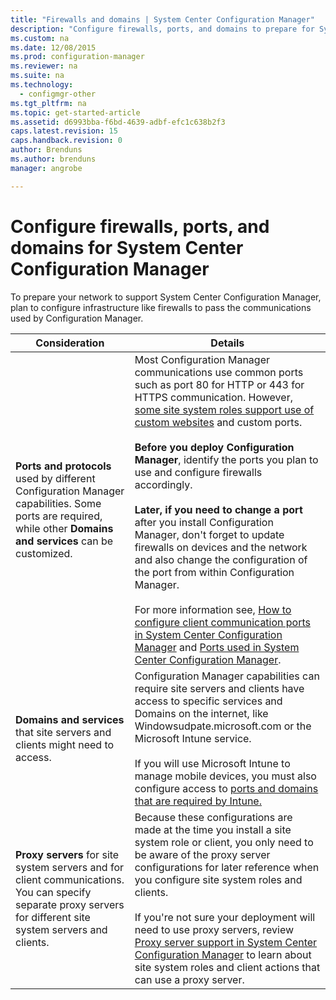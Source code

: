 ```yaml
---
title: "Firewalls and domains | System Center Configuration Manager"
description: "Configure firewalls, ports, and domains to prepare for System Center Configuration Manager communications."
ms.custom: na
ms.date: 12/08/2015
ms.prod: configuration-manager
ms.reviewer: na
ms.suite: na
ms.technology:
  - configmgr-other
ms.tgt_pltfrm: na
ms.topic: get-started-article
ms.assetid: d6993bba-f6bd-4639-adbf-efc1c638b2f3
caps.latest.revision: 15
caps.handback.revision: 0
author: Brendunsms.author: brendunsmanager: angrobe

---
```

# Configure firewalls, ports, and domains for System Center Configuration Manager
To prepare your network to support System Center Configuration Manager, plan to configure infrastructure like firewalls to pass the communications used by Configuration Manager.  

|Consideration|Details|  
|-------------------|-------------|  
|**Ports and protocols** used by different Configuration Manager capabilities. Some ports are required, while other **Domains and services** can be customized.|Most Configuration Manager communications use common ports such as port 80 for HTTP or 443 for HTTPS communication. However, [some site system roles support use of custom websites](https://technet.microsoft.com/library/mt426625.aspx) and custom ports.<br /><br /> **Before you deploy Configuration Manager**, identify the ports you plan to use and configure firewalls accordingly.<br /><br /> **Later, if you need to change a port** after you install Configuration Manager, don't forget to update firewalls on devices and the network and also change the configuration of the port from within Configuration Manager.<br /><br /> For more information see, [How to configure client communication ports in System Center Configuration Manager](../../../core/clients/deploy/configure-client-communication-ports.md) and [Ports used in System Center Configuration Manager](../../../core/plan-design/hierarchy/ports.md).|  
|**Domains and services** that site servers and clients might need to access.|Configuration Manager capabilities can require site servers and clients have access to specific services and Domains on the internet, like Windowsudpate.microsoft.com or the Microsoft Intune service.<br /><br /> If you will use Microsoft Intune to manage mobile devices, you must also configure access to [ports and domains that are required by Intune.](https://technet.microsoft.com/dn646950.aspx)|  
|**Proxy servers** for site system servers and for client communications. You can specify separate proxy servers for different site system servers and clients.|Because these configurations are made at the time you install a site system role or client, you only need to be aware of the proxy server configurations for later reference when you configure site system roles and clients.<br /><br /> If you're not sure your deployment will need to use proxy servers, review [Proxy server support in System Center Configuration Manager](../../../core/plan-design/network/proxy-server-support.md) to learn about  site system roles and client actions that can use a proxy server.|  
